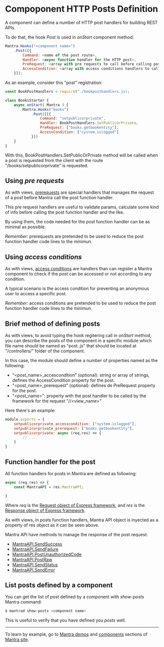 # Compoponent HTTP Posts Definition

A component can define a number of HTTP post handlers for building REST APIs.

To do that, the hook *Post* is used in *onStart* component method:

```js
Mantra.Hooks("<component name>")
    .Post([{
        Command: <name of the post route>,
        Handler: <async function handler for the HTTP post>,
        PreRequest: <array with pre requests to call before calling post handler>
        AccessCondition: <array with access conditions handlers to call before calling the post handler>
    }]);
```

As an example, consider this "post" registration:

```js
const BookPostHandlers = require("./bookposthandlers.js);

class BooksStarter {
    async onStart( Mantra ) {
        Mantra.Hooks("books")
            .Post([[{
                Command: "setpublicorprivate",
                Handler: BookPostHandlers.SetPublicOrPrivate,
                PreRequest: ["books.getbookentity"],
                AccessCondition: ["system.islogged"]
            }])
    }
}
```

With this, BookPostHandlers.SetPublicOrPrivate method will be called when a post is requested from the client with the route "/books/setpublicorprivate" is requested.

## Using *pre requests*

As with views, [prerequests](/docs/15-component-prerequests.md) are special handlers that manages the request of a post before Mantra call the post function handler.

This pre request handlers are useful to validate params, calculate some kind of info before calling the post function handler and the like.

By using them, the code needed for the post function handler can be as minimal as possible.

*Remember:* prerequests are pretended to be used to reduce the post function handler code lines to the minimun.

## Using *access conditions*

As with views, [access conditions](/docs/14-component-access-conditions.md) are handlers than can register a Mantra component to check if the post can be accessed or not according to any condition.

A typical scenario is the access condition for preventing an anonymous user to access a specific post.

*Remember:* access conditions are pretended to be used to reduce the post function handler code lines to the minimun.

## Brief method of defining posts

As with views, to avoid typing the hook regitering call in *onStart* method, you can describe the posts of the component in a specific module which file name should be named as "post.<component name>.js" that should be located at "/controllers/" folder of the component.

In this case, the module should define a number of properties named as the following:

* "<post_name>_accescondition" (optional): string or array of strings, defines the AccessCondition property for the post.
* "<post_name>_prerequest" (optional): defines de PreRequest property for the post.
* "<post_name>": property with the post handler to be called by the framework for the request "/<component name>/<view_name>"
  
Here there's an example:

```js
module.exports = {
    setpublicorprivate_accesscondition: ["system.islogged"],
    setpublicorprivate_prerequest: ["books.getbookentity"],
    setpublicorprivate: async (req,res) => {
        // ...
    } 
}
```

## Function handler for the post

All function handlers for posts in Mantra are defined as following:

```js
async (req,res) => {
    const MantraAPI = res.MantraAPI;

} 
```

Where *req* is the [Request object of Express framework](https://expressjs.com/en/4x/api.html#req), and *res* is the [Response object of Express framework](http://expressjs.com/en/4x/api.html#res).

As with views, in posts function handlers, Mantra API object is inyected as a property of res object as it can be seen above.

Mantra API have methods to manage the response of the post request:

* [MantraAPI.SendSuccess](/docs/33-mantra-API-reference.md#mantrapi.sendsuccess)
* [MantraAPI.SendFailure](/docs/33-mantra-API-reference.md#mantrapi.sendfailure)
* [MantraAPI.PostUnauthorizedCode](/docs/33-mantra-API-reference.md#mantraapi.postunauthorizedcode)
* [MantraAPI.PostRaw](/docs/33-mantra-API-reference.md#mantraapi.postraw)
* [MantraAPI.SendStatus](/docs/33-mantra-API-reference.md#mantraapi.sendstatus)
* [MantraAPI.SendError](/docs/33-mantra-API-reference.md#mantraapi.senderror)

## List posts defined by a component

You can get the list of post defined by a component with *show-posts* Mantra command:

```bash
$ mantrad show-posts <component name>
```

This is useful to verify that you have defined you *posts* well.

***
To learn by example, go to [Mantra demos](https://www.mantrajs.com/mantrademos/showall) and [components](https://www.mantrajs.com/marketplacecomponent/components) sections of [Mantra site](https://www.mantrajs.com).